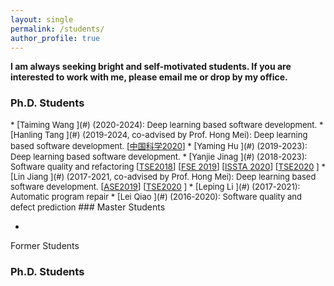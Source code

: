 ```yaml
---
layout: single
permalink: /students/
author_profile: true
---
```

 **I am always seeking bright and self-motivated students. If you are interested to work with me, please email me or drop by my office.**
 
### Ph.D. Students
<font size="2">
* [Taiming Wang ](#) (2020-2024): Deep learning based software development.
* [Hanling Tang ](#) (2019-2024, co-advised by Prof. Hong Mei): Deep learning based software development.  [<a href="https://rdcu.be/b6ln4 ">中国科学2020</a>]
* [Yaming Hu ](#) (2019-2023): Deep learning based software development.
* [Yanjie Jinag ](#) (2018-2023): Software quality and refactoring  [<a href="https://ieeexplore.ieee.org/document/8454758">TSE2018</a>]  [<a href="https://dl.acm.org/doi/abs/10.1145/3338906.3338929">FSE 2019</a>]  [<a href="https://dl.acm.org/doi/10.1145/3395363.3397355">ISSTA 2020</a>]  [<a href="https://ieeexplore.ieee.org/document/9096573">TSE2020</a> ]
* [Lin Jiang ](#) (2017-2021, co-advised by Prof. Hong Mei): Deep learning based software development.   [<a href="https://ieeexplore.ieee.org/document/8952208">ASE2019</a>]   [<a href="https://ieeexplore.ieee.org/document/9171589">TSE2020</a> ]
* [Leping Li ](#) (2017-2021): Automatic program repair
* [Lei Qiao ](#) (2016-2020): Software quality and defect prediction
</font>
### Master Students

* []()

Former Students
### Ph.D. Students


